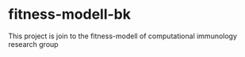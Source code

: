 # fitness-modell-bk
This project is join to the fitness-modell of computational immunology research group
